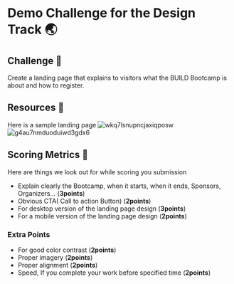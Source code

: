 
# Demo Challenge for the Design Track 🌏

## Challenge 📝
Create a landing page that explains to visitors what the BUILD Bootcamp is about and how to register.

## Resources 🍎
Here is a sample landing page
![wkq7lsnupncjaxiqposw](https://user-images.githubusercontent.com/55883854/160331890-55181397-b04d-4f69-975f-912cf6f864c3.jpg)
![g4au7nmduoduiwd3gdx6](https://user-images.githubusercontent.com/55883854/160331889-26811f6f-4b4c-4b43-9822-6a585bd62f5d.jpg)


## Scoring Metrics 🥅
Here are things we look out for while scoring you submission
-   Explain clearly the Bootcamp, when it starts, when it ends, Sponsors, Organizers... (**3points**)
-   Obvious CTA( Call to action Button) (**2points**)
-   For desktop version of the landing page design (**3points**)
-   For a mobile version of the landing page design (**2points**)

### Extra Points
- For good color contrast (**2points**)
- Proper imagery (**2points**)
- Proper alignment (**2points**)
- Speed, If you complete your work before specified time (**2points**)

